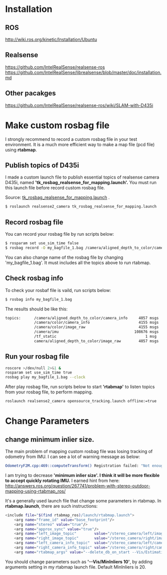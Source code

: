 # Installation

## ROS
http://wiki.ros.org/kinetic/Installation/Ubuntu

## Realsense
https://github.com/IntelRealSense/realsense-ros
https://github.com/IntelRealSense/librealsense/blob/master/doc/installation.md

## Other pacakges
https://github.com/IntelRealSense/realsense-ros/wiki/SLAM-with-D435i


# Make custom rosbag file
I strongly recommend to record a custom rosbag file in your test environment. It is a much more efficient way to make a map file (pcd file) using __rtabmap__. 

## Publish topics of D435i
I made a custom launch file to publish essential topics of realsense camera D435i, named __'tk_rosbag_realsense_for_mapping.launch'.__ You must run this launch file before record custom rosbag file. 

Source: [tk_rosbag_realsense_for_mapping.launch](tk_rosbag_realsense_for_mapping.launch) .

```bash
$ roslaunch realsense2_camera tk_rosbag_realsense_for_mapping.launch
```

## Record rosbag file
You can record your rosbag file by run scripts below:

```bash
$ rosparam set use_sim_time false
$ rosbag record -O my_bagfile_1.bag /camera/aligned_depth_to_color/camera_info  camera/aligned_depth_to_color/image_raw /camera/color/camera_info /camera/color/image_raw /camera/imu /camera/imu_info /tf_static
```
You can also change name of the rosbag file by changing 'my_bagfile_1.bag'. It must includes all the topics above to run rtabmap.

## Check rosbag info
To check your rosbaf file is vaild, run scripts below:

```bash
$ rosbag info my_bagfile_1.bag
```
The results should be like this:
```bash
topics:      /camera/aligned_depth_to_color/camera_info     4057 msgs    : sensor_msgs/CameraInfo
             /camera/color/camera_info                      4155 msgs    : sensor_msgs/CameraInfo
             /camera/color/image_raw                        4155 msgs    : sensor_msgs/Image     
             /camera/imu                                  108676 msgs    : sensor_msgs/Imu       
             /tf_static                                        1 msg     : tf2_msgs/TFMessage    
             camera/aligned_depth_to_color/image_raw        4057 msgs    : sensor_msgs/Image
```


## Run your rosbag file
```bash
roscore >/dev/null 2>&1 &
rosparam set use_sim_time true
rosbag play my_bagfile_1.bag --clock
```
After play rosbag file, run scripts below to start __'rtabmap'__ to listen topics from your rosbag file, to perform mapping.

```bash
roslaunch realsense2_camera opensource_tracking.launch offline:=true
```

# Change Parameters

## change minimum inlier size. 
The main problem of mapping custom rosbag file was losing tracking of odometry from IMU. I can see a lot of warning message as below: 
```bash
OdometryF2M.cpp:469::computeTransform() Registration failed: "Not enough inliers 0/20 (matches=5) between -1 and 795"
```

I am trying to decrease __'minimum inlier size'. I think it will be more flexible to accept quickly rotating IMU.__ I earned hint from here:
http://answers.ros.org/question/267741/problem-with-stereo-outdoor-mapping-using-rtabmap_ros/

It's a generally used launch file that change some parameters in rtabmap. In __rtabmap.launch__, there are such instructions:

```bash
<include file="$(find rtabmap_ros)/launch/rtabmap.launch">
    <arg name="frame_id" value="base_footprint"/>
    <arg name="stereo" value="true"/>
    <arg name="approx_sync" value="true"/>
    <arg name="left_image_topic"        value="/stereo_camera/left/image_rect_color" />
    <arg name="right_image_topic"       value="/stereo_camera/right/image_rect" /> 
    <arg name="left_camera_info_topic"  value="/stereo_camera/left/camera_info_throttle" />
    <arg name="right_camera_info_topic" value="/stereo_camera/right/camera_info_throttle" />
    <arg name="rtabmap_args" value="--delete_db_on_start --Vis/EstimationType 1 --Vis/MaxDepth 0 --GFTT/QualityLevel 0.00001 --Stereo/MinDisparity 0 --Stereo/MaxDisparity 64 --Vis/RoiRatios '0 0 0 .2' --Kp/RoiRatios '0 0 0 .2' --Odom/GuessMotion true --Vis/MinInliers 10 --Vis/BundleAdjustment 1 --OdomF2M/BundleAdjustment 1 --Vis/CorNNDR 0.6 --Vis/CorGuessWinSize 20 --Vis/PnPFlags 0"/>
```
You should change parameters such as  __'--Vis/MinInliers 10'__, by adding arguments setting in my rtabmap launch file. Default MinInliers is 20. 
